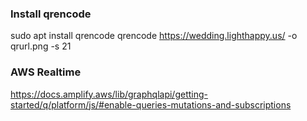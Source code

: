 ### Install qrencode
sudo apt install qrencode
qrencode https://wedding.lighthappy.us/ -o qrurl.png -s 21

### AWS Realtime
https://docs.amplify.aws/lib/graphqlapi/getting-started/q/platform/js/#enable-queries-mutations-and-subscriptions